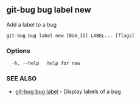 ## git-bug bug label new

Add a label to a bug

```
git-bug bug label new [BUG_ID] LABEL... [flags]
```

### Options

```
  -h, --help   help for new
```

### SEE ALSO

* [git-bug bug label](git-bug_bug_label.md)	 - Display labels of a bug

